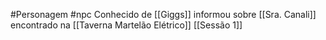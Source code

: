 #Personagem #npc 
Conhecido de [[Giggs]]
informou sobre [[Sra. Canali]]
encontrado na [[Taverna Martelão Elétrico]]
[[Sessão 1]]
